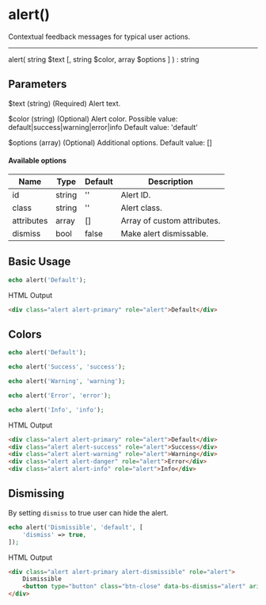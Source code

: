 # alert()

Contextual feedback messages for typical user actions.

---

alert( string $text [, string $color, array $options ] ) : string

## Parameters

$text (string) (Required) Alert text.

$color (string) (Optional) Alert color. Possible value: default|success|warning|error|info Default value: 'default'

$options (array) (Optional) Additional options. Default value: []

#### Available options

| Name       | Type   | Default | Description                 |
|------------|--------|---------|-----------------------------|
| id         | string | ''      | Alert ID.                   |
| class      | string | ''      | Alert class.                |
| attributes | array  | []      | Array of custom attributes. |
| dismiss    | bool   | false   | Make alert dismissable.     |

## Basic Usage

```php
echo alert('Default');
```

<span class="html-output">HTML Output</span>

```html
<div class="alert alert-primary" role="alert">Default</div>
```

## Colors

```php
echo alert('Default');

echo alert('Success', 'success');

echo alert('Warning', 'warning');

echo alert('Error', 'error');

echo alert('Info', 'info');
```

<span class="html-output">HTML Output</span>

```html
<div class="alert alert-primary" role="alert">Default</div>
<div class="alert alert-success" role="alert">Success</div>
<div class="alert alert-warning" role="alert">Warning</div>
<div class="alert alert-danger" role="alert">Error</div>
<div class="alert alert-info" role="alert">Info</div>
```

## Dismissing

By setting `dismiss` to true user can hide the alert.

```php
echo alert('Dismissible', 'default', [
    'dismiss' => true,
]);
```

<span class="html-output">HTML Output</span>

```html
<div class="alert alert-primary alert-dismissible" role="alert">
    Dismissible
    <button type="button" class="btn-close" data-bs-dismiss="alert" aria-label="Close"></button>
</div>
```
